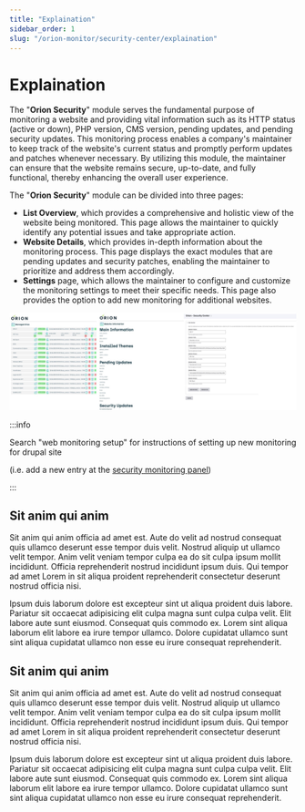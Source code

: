 ```yaml
---
title: "Explaination"
sidebar_order: 1
slug: "/orion-monitor/security-center/explaination"
---
```




# Explaination

The "**Orion Security**" module serves the fundamental purpose of monitoring a website and providing vital information such as its HTTP status (active or down), PHP version, CMS version, pending updates, and pending security updates. This monitoring process enables a company's maintainer to keep track of the website's current status and promptly perform updates and patches whenever necessary. By utilizing this module, the maintainer can ensure that the website remains secure, up-to-date, and fully functional, thereby enhancing the overall user experience.



The "**Orion Security**" module can be divided into three pages:

-   **List Overview**, which provides a comprehensive and holistic view of the website being monitored. This page allows the maintainer to quickly identify any potential issues and take appropriate action.
-   **Website Details**, which provides in-depth information about the monitoring process. This page displays the exact modules that are pending updates and security patches, enabling the maintainer to prioritize and address them accordingly.
-   **Settings** page, which allows the maintainer to configure and customize the monitoring settings to meet their specific needs. This page also provides the option to add new monitoring for additional websites.

![2023.06.13 - 09_48_55 -  [Google Chrome-Orion - Security Center  OPC] -](assets/2023.06.13%20-%2009_48_55%20-%20%20%5BGoogle%20Chrome-Orion%20-%20Security%20Center%20%20OPC%5D%20-.jpg)



:::info

Search "web monitoring setup" for instructions of setting up new monitoring for drupal site

(i.e. add a new entry at the [security monitoring panel](assets/image-20230613093422220.png))

:::







## Sit anim qui anim


Sit anim qui anim officia ad amet est. Aute do velit ad nostrud consequat quis ullamco deserunt esse tempor duis velit. Nostrud aliquip ut ullamco velit tempor. Anim velit veniam tempor culpa ea do sit culpa ipsum mollit incididunt. Officia reprehenderit nostrud incididunt ipsum duis. Qui tempor ad amet Lorem in sit aliqua proident reprehenderit consectetur deserunt nostrud officia nisi.

Ipsum duis laborum dolore est excepteur sint ut aliqua proident duis labore. Pariatur sit occaecat adipisicing elit culpa magna sunt culpa culpa velit. Elit labore aute sunt eiusmod. Consequat quis commodo ex. Lorem sint aliqua laborum elit labore ea irure tempor ullamco. Dolore cupidatat ullamco sunt sint aliqua cupidatat ullamco non esse eu irure consequat reprehenderit.


## Sit anim qui anim

Sit anim qui anim officia ad amet est. Aute do velit ad nostrud consequat quis ullamco deserunt esse tempor duis velit. Nostrud aliquip ut ullamco velit tempor. Anim velit veniam tempor culpa ea do sit culpa ipsum mollit incididunt. Officia reprehenderit nostrud incididunt ipsum duis. Qui tempor ad amet Lorem in sit aliqua proident reprehenderit consectetur deserunt nostrud officia nisi.

Ipsum duis laborum dolore est excepteur sint ut aliqua proident duis labore. Pariatur sit occaecat adipisicing elit culpa magna sunt culpa culpa velit. Elit labore aute sunt eiusmod. Consequat quis commodo ex. Lorem sint aliqua laborum elit labore ea irure tempor ullamco. Dolore cupidatat ullamco sunt sint aliqua cupidatat ullamco non esse eu irure consequat reprehenderit.


